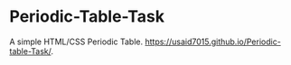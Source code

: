 # Periodic-Table-Task
A simple HTML/CSS Periodic Table.
https://usaid7015.github.io/Periodic-table-Task/.
